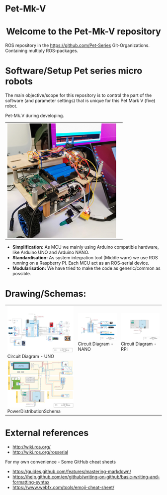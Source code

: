 # Pet-Mk-V
<h1 align="center">Welcome to the Pet-Mk-V repository</h1>

ROS repository in the https://github.com/Pet-Series Git-Organizations.</br>
Containing multiply ROS-packages.

# Software/Setup Pet series micro robots #
The main objective/scope for this repository is to control the part of the software (and parameter settings) that is unique for this Pet Mark V (five) robot.
<table>
    <tr>Pet-Mk.V during developing.
      <td><img src="./doc/Pet-Mk.V Build Phase_10.jpg" width="350px"></td>
      <td></td>
    </tr>
  </table>

- **Simplification:** As MCU we mainly using Arduino compatible hardware, like Arduino UNO and Arduino NANO. 
- **Standardisation:** As system integration tool (Middle ware) we use ROS running on a Raspberry PI. Each MCU act as an ROS-serial device. 
- **Modularisation:** We have tried to make the code as generic/common as possible. 


# Drawing/Schemas:
<table>
  <tr>
    <td>
      <img src="./doc//Pet-Mk.V Circuit Diagram - Arduino UNO.jpg"  width="350px"><br>
      Circuit Diagram - UNO
    </td>
    <td>
      <img src="./doc/Pet-Mk.V Circuit Diagram - Arduino NANO.jpg" width="350px"><br>
      Circuit Diagram - NANO
    </td>
    <td>
      <img src="./doc/Pet-Mk.V Circuit Diagram - Main board.jpg"  width="350px"><br>
      Circuit Diagram - RPi
    </td>
  </tr>
  <tr>
    <td>
      <img src="doc/Pet-Mk.V Circuit Diagram - Power.jpg" width="350px"><br>
      PowerDistributionSchema</td>
    <td>
    </td>
    <td>
    </td>
  </tr>
</table>

# External references
- http://wiki.ros.org/
- http://wiki.ros.org/rosserial

For my own convenience - Some GitHub cheat sheets
- https://guides.github.com/features/mastering-markdown/
- https://help.github.com/en/github/writing-on-github/basic-writing-and-formatting-syntax
- https://www.webfx.com/tools/emoji-cheat-sheet/